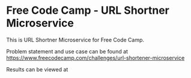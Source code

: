 # Free Code Camp - URL Shortner Microservice

This is URL Shortner Microservice for Free Code Camp.

Problem statement and use case can be found at https://www.freecodecamp.com/challenges/url-shortener-microservice

Results can be viewed at 
